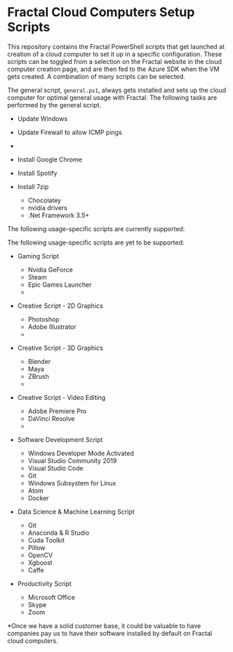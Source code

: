 # Fractal Cloud Computers Setup Scripts

This repository contains the Fractal PowerShell scripts that get launched at creation of a cloud computer to set it up in a specific configuration. These scripts can be toggled from a selection on the Fractal website in the cloud computer creation page, and are then fed to the Azure SDK when the VM gets created. A combination of many scripts can be selected.

The general script, `general.ps1`, always gets installed and sets up the cloud computer for optimal general usage with Fractal. The following tasks are performed by the general script.




- Update Windows
- Update Firewall to allow ICMP pings





-  




- Install Google Chrome
- Install Spotify
- Install 7zip

  - Chocolatey
  - nvidia drivers
  - .Net Framework 3.5+






The following usage-specific scripts are currently supported:

The following usage-specific scripts are yet to be supported:

- Gaming Script
  - Nvidia GeForce
  - Steam
  - Epic Games Launcher
  - 
  
  

- Creative Script - 2D Graphics
  - Photoshop
  - Adobe Illustrator
  -

- Creative Script - 3D Graphics
  - Blender
  - Maya
  - ZBrush
  -

- Creative Script - Video Editing
  - Adobe Premiere Pro
  - DaVinci Resolve
  -
  





- Software Development Script
  - Windows Developer Mode Activated
  - Visual Studio Community 2019
  - Visual Studio Code
  - Git
  - Windows Subsystem for Linux
  - Atom
  - Docker
    
- Data Science & Machine Learning Script
  - Git
  - Anaconda & R Studio
  - Cuda Toolkit
  - Pillow
  - OpenCV
  - Xgboost
  - Caffe
  
- Productivity Script
  - Microsoft Office
  - Skype
  - Zoom

*Once we have a solid customer base, it could be valuable to have companies pay us to have their software installed by default on Fractal cloud computers.
